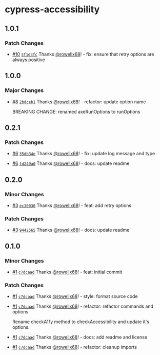 # cypress-accessibility

## 1.0.1

### Patch Changes

- [#10](https://github.com/rowellx68/cypress-accessibility/pull/10) [`5f1d3fc`](https://github.com/rowellx68/cypress-accessibility/commit/5f1d3fcfcb4b45b9fe66552307faf40ec0d27eeb) Thanks [@rowellx68](https://github.com/rowellx68)! - fix: ensure that retry options are always positive

## 1.0.0

### Major Changes

- [#8](https://github.com/rowellx68/cypress-accessibility/pull/8) [`2bdceb1`](https://github.com/rowellx68/cypress-accessibility/commit/2bdceb1b6b5bceaf178ec9a9b121d18a3c28a39d) Thanks [@rowellx68](https://github.com/rowellx68)! - refactor: update option name

  BREAKING CHANGE: renamed axeRunOptions to runOptions

## 0.2.1

### Patch Changes

- [#6](https://github.com/rowellx68/cypress-accessibility/pull/6) [`35db34e`](https://github.com/rowellx68/cypress-accessibility/commit/35db34ebc9643b2c0dfe64013f662f75aee82b87) Thanks [@rowellx68](https://github.com/rowellx68)! - fix: update log message and type

- [#6](https://github.com/rowellx68/cypress-accessibility/pull/6) [`fd249a0`](https://github.com/rowellx68/cypress-accessibility/commit/fd249a0bb91fcf552f3ec86f7338c26d510bae5b) Thanks [@rowellx68](https://github.com/rowellx68)! - docs: update readme

## 0.2.0

### Minor Changes

- [#3](https://github.com/rowellx68/cypress-accessibility/pull/3) [`ec30030`](https://github.com/rowellx68/cypress-accessibility/commit/ec300309a512d1919587a6bfa6e1bba17f4a821d) Thanks [@rowellx68](https://github.com/rowellx68)! - feat: add retry options

### Patch Changes

- [#3](https://github.com/rowellx68/cypress-accessibility/pull/3) [`9442565`](https://github.com/rowellx68/cypress-accessibility/commit/94425657bc272fa195ebca01e06682d65b659fa0) Thanks [@rowellx68](https://github.com/rowellx68)! - docs: update readme

## 0.1.0

### Minor Changes

- [#1](https://github.com/rowellx68/cypress-accessibility/pull/1) [`c7dcaad`](https://github.com/rowellx68/cypress-accessibility/commit/c7dcaad58193f24c893437d4bd0edee706292a12) Thanks [@rowellx68](https://github.com/rowellx68)! - feat: initial commit

### Patch Changes

- [#1](https://github.com/rowellx68/cypress-accessibility/pull/1) [`c7dcaad`](https://github.com/rowellx68/cypress-accessibility/commit/c7dcaad58193f24c893437d4bd0edee706292a12) Thanks [@rowellx68](https://github.com/rowellx68)! - style: format source code

- [#1](https://github.com/rowellx68/cypress-accessibility/pull/1) [`c7dcaad`](https://github.com/rowellx68/cypress-accessibility/commit/c7dcaad58193f24c893437d4bd0edee706292a12) Thanks [@rowellx68](https://github.com/rowellx68)! - refactor: refactor commands and options

  Rename checkA11y method to checkAccessibility and update it's options.

- [#1](https://github.com/rowellx68/cypress-accessibility/pull/1) [`c7dcaad`](https://github.com/rowellx68/cypress-accessibility/commit/c7dcaad58193f24c893437d4bd0edee706292a12) Thanks [@rowellx68](https://github.com/rowellx68)! - docs: add readme and license

- [#1](https://github.com/rowellx68/cypress-accessibility/pull/1) [`c7dcaad`](https://github.com/rowellx68/cypress-accessibility/commit/c7dcaad58193f24c893437d4bd0edee706292a12) Thanks [@rowellx68](https://github.com/rowellx68)! - refactor: cleanup imports

